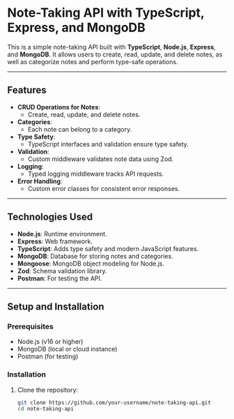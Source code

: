 # Note-Taking API with TypeScript, Express, and MongoDB

This is a simple note-taking API built with **TypeScript**, **Node.js**, **Express**, and **MongoDB**. It allows users to create, read, update, and delete notes, as well as categorize notes and perform type-safe operations.

---

## Features

- **CRUD Operations for Notes**:
  - Create, read, update, and delete notes.
- **Categories**:
  - Each note can belong to a category.
- **Type Safety**:
  - TypeScript interfaces and validation ensure type safety.
- **Validation**:
  - Custom middleware validates note data using Zod.
- **Logging**:
  - Typed logging middleware tracks API requests.
- **Error Handling**:
  - Custom error classes for consistent error responses.

---

## Technologies Used

- **Node.js**: Runtime environment.
- **Express**: Web framework.
- **TypeScript**: Adds type safety and modern JavaScript features.
- **MongoDB**: Database for storing notes and categories.
- **Mongoose**: MongoDB object modeling for Node.js.
- **Zod**: Schema validation library.
- **Postman**: For testing the API.

---

## Setup and Installation

### Prerequisites

- Node.js (v16 or higher)
- MongoDB (local or cloud instance)
- Postman (for testing)

### Installation

1. Clone the repository:
   ```bash
   git clone https://github.com/your-username/note-taking-api.git
   cd note-taking-api
